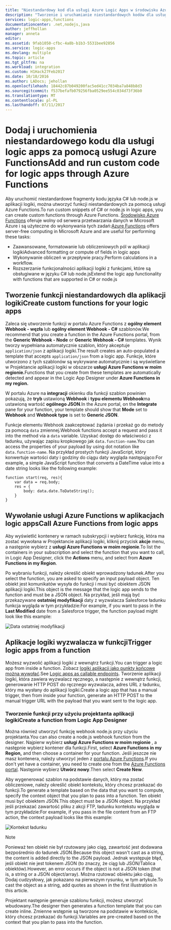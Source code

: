 ```yaml
---
title: "Niestandardowy kod dla usługi Azure Logic Apps w środowisku Azure Functions | Dokumentacja firmy Microsoft"
description: "Tworzenie i uruchamianie niestandardowych kodów dla usługi Azure Logic Apps w środowisku Azure Functions"
services: logic-apps,functions
documentationcenter: .net,nodejs,java
author: jeffhollan
manager: anneta
editor: 
ms.assetid: 9fab1050-cfbc-4a8b-b1b3-5531bee92856
ms.service: logic-apps
ms.devlang: multiple
ms.topic: article
ms.tgt_pltfrm: na
ms.workload: integration
ms.custom: H1Hack27Feb2017
ms.date: 10/18/2016
ms.author: LADocs; jehollan
ms.openlocfilehash: 18442c87b049200fac5ed41cc7034ba7a848b8d3
ms.sourcegitcommit: f537befafb079256fba0529ee554c034d73f36b0
ms.translationtype: MT
ms.contentlocale: pl-PL
ms.lasthandoff: 07/11/2017
---
```

# <a name="add-and-run-custom-code-for-logic-apps-through-azure-functions"></a><span data-ttu-id="50e48-103">Dodaj i uruchomienia niestandardowego kodu dla usługi logic apps za pomocą usługi Azure Functions</span><span class="sxs-lookup"><span data-stu-id="50e48-103">Add and run custom code for logic apps through Azure Functions</span></span>

<span data-ttu-id="50e48-104">Aby uruchomić niestandardowe fragmenty kodu języka C# lub node.js w aplikacji logiki, można utworzyć funkcji niestandardowych za pomocą usługi Azure Functions.</span><span class="sxs-lookup"><span data-stu-id="50e48-104">To run custom snippets of C# or node.js in logic apps, you can create custom functions through Azure Functions.</span></span> 
<span data-ttu-id="50e48-105">[Środowisko Azure Functions](../azure-functions/functions-overview.md) oferuje wolny od serwera przetwarzania danych w Microsoft Azure i są użyteczne do wykonywania tych zadań:</span><span class="sxs-lookup"><span data-stu-id="50e48-105">[Azure Functions](../azure-functions/functions-overview.md) offers server-free computing in Microsoft Azure and are useful for performing these tasks:</span></span>

* <span data-ttu-id="50e48-106">Zaawansowane, formatowanie lub obliczeniowych pól w aplikacji logiki</span><span class="sxs-lookup"><span data-stu-id="50e48-106">Advanced formatting or compute of fields in logic apps</span></span>
* <span data-ttu-id="50e48-107">Wykonywanie obliczeń w przepływie pracy.</span><span class="sxs-lookup"><span data-stu-id="50e48-107">Perform calculations in a workflow.</span></span>
* <span data-ttu-id="50e48-108">Rozszerzanie funkcjonalności aplikacji logiki z funkcjami, które są obsługiwane w języku C# lub node.js</span><span class="sxs-lookup"><span data-stu-id="50e48-108">Extend the logic app functionality with functions that are supported in C# or node.js</span></span>

## <a name="create-custom-functions-for-your-logic-apps"></a><span data-ttu-id="50e48-109">Tworzenie funkcji niestandardowych dla aplikacji logiki</span><span class="sxs-lookup"><span data-stu-id="50e48-109">Create custom functions for your logic apps</span></span>

<span data-ttu-id="50e48-110">Zaleca się utworzenie funkcji w portalu Azure Functions z **ogólny element Webhook - węzła** lub **ogólny element Webhook - C#** szablonów.</span><span class="sxs-lookup"><span data-stu-id="50e48-110">We recommend that you create a function in the Azure Functions portal, from the **Generic Webhook - Node** or **Generic Webhook - C#** templates.</span></span> <span data-ttu-id="50e48-111">Wynik tworzy wypełniana automatycznie szablon, który akceptuje `application/json` z aplikacji logiki.</span><span class="sxs-lookup"><span data-stu-id="50e48-111">The result creates an auto-populated a template that accepts `application/json` from a logic app.</span></span> <span data-ttu-id="50e48-112">Funkcje, które utworzono z tych szablonów są wykrywane automatycznie i są wyświetlane w Projektancie aplikacji logiki w obszarze **usługi Azure Functions w moim regionie.**</span><span class="sxs-lookup"><span data-stu-id="50e48-112">Functions that you create from these templates are automatically detected and appear in the Logic App Designer under **Azure Functions in my region.**</span></span>

<span data-ttu-id="50e48-113">W portalu Azure na **integracji** okienku dla funkcji szablon powinien pokazują, że **tryb** ustawioną **Webhook** i **typu elementu Webhook**ma ustawioną wartość **ogólnego JSON**.</span><span class="sxs-lookup"><span data-stu-id="50e48-113">In the Azure portal, on the **Integrate** pane for your function, your template should show that **Mode** set to **Webhook** and **Webhook type** is set to **Generic JSON**.</span></span> 

<span data-ttu-id="50e48-114">Funkcje elementu Webhook zaakceptować żądania i przekaż go do metody za pomocą `data` zmiennej.</span><span class="sxs-lookup"><span data-stu-id="50e48-114">Webhook functions accept a request and pass it into the method via a `data` variable.</span></span> <span data-ttu-id="50e48-115">Uzyskać dostęp do właściwości z ładunku, używając zapisu kropkowego jak `data.function-name`.</span><span class="sxs-lookup"><span data-stu-id="50e48-115">You can access the properties of your payload by using dot notation like `data.function-name`.</span></span> <span data-ttu-id="50e48-116">Na przykład prostych funkcji JavaScript, który konwertuje wartości daty i godziny do ciągu daty wygląda następująco:</span><span class="sxs-lookup"><span data-stu-id="50e48-116">For example, a simple JavaScript function that converts a DateTime value into a date string looks like the following example:</span></span>

```
function start(req, res){
    var data = req.body;
    res = {
        body: data.date.ToDateString();
    }
}
```

## <a name="call-azure-functions-from-logic-apps"></a><span data-ttu-id="50e48-117">Wywołanie usługi Azure Functions w aplikacjach logic apps</span><span class="sxs-lookup"><span data-stu-id="50e48-117">Call Azure Functions from logic apps</span></span>

<span data-ttu-id="50e48-118">Aby wyświetlić kontenery w ramach subskrypcji i wybierz funkcję, która ma zostać wywołana w Projektancie aplikacji logiki, kliknij przycisk **akcje** menu, a następnie wybierz z **usługi Azure Functions w moim regionie**.</span><span class="sxs-lookup"><span data-stu-id="50e48-118">To list the containers in your subscription and select the function that you want to call, in Logic App Designer, click the **Actions** menu, and select from **Azure Functions in my Region**.</span></span>

<span data-ttu-id="50e48-119">Po wybraniu funkcji, należy określić obiekt wprowadzony ładunek.</span><span class="sxs-lookup"><span data-stu-id="50e48-119">After you select the function, you are asked to specify an input payload object.</span></span> <span data-ttu-id="50e48-120">Ten obiekt jest komunikatów wysyła do funkcji i musi być obiektem JSON aplikacji logiki.</span><span class="sxs-lookup"><span data-stu-id="50e48-120">This object is the message that the logic app sends to the function and must be a JSON object.</span></span> <span data-ttu-id="50e48-121">Na przykład, jeśli mają być przekazywane **ostatniej modyfikacji** daty z wyzwalacza Salesforce ładunku funkcja wygląda w tym przykładzie:</span><span class="sxs-lookup"><span data-stu-id="50e48-121">For example, if you want to pass in the **Last Modified** date from a Salesforce trigger, the function payload might look like this example:</span></span>

![Data ostatniej modyfikacji][1]

## <a name="trigger-logic-apps-from-a-function"></a><span data-ttu-id="50e48-123">Aplikacje logiki wyzwalacza w funkcji</span><span class="sxs-lookup"><span data-stu-id="50e48-123">Trigger logic apps from a function</span></span>

<span data-ttu-id="50e48-124">Możesz wyzwolić aplikacji logiki z wewnątrz funkcji.</span><span class="sxs-lookup"><span data-stu-id="50e48-124">You can trigger a logic app from inside a function.</span></span> <span data-ttu-id="50e48-125">Zobacz [logiki aplikacji jako punkty końcowe można wywołać](logic-apps-http-endpoint.md).</span><span class="sxs-lookup"><span data-stu-id="50e48-125">See [Logic apps as callable endpoints](logic-apps-http-endpoint.md).</span></span> <span data-ttu-id="50e48-126">Tworzenie aplikacji logiki, która zawiera wyzwalacz ręcznego, a następnie z wewnątrz funkcji, generowanie HTTP POST do ręcznego wyzwalacza, adres URL z ładunku, który ma wysłany do aplikacji logiki.</span><span class="sxs-lookup"><span data-stu-id="50e48-126">Create a logic app that has a manual trigger, then from inside your function, generate an HTTP POST to the manual trigger URL with the payload that you want sent to the logic app.</span></span>

### <a name="create-a-function-from-logic-app-designer"></a><span data-ttu-id="50e48-127">Tworzenie funkcji przy użyciu projektanta aplikacji logiki</span><span class="sxs-lookup"><span data-stu-id="50e48-127">Create a function from Logic App Designer</span></span>

<span data-ttu-id="50e48-128">Można również utworzyć funkcję webhook node.js przy użyciu projektanta.</span><span class="sxs-lookup"><span data-stu-id="50e48-128">You can also create a node.js webhook function from the designer.</span></span> <span data-ttu-id="50e48-129">Najpierw wybierz **usługi Azure Functions w moim regionie** , a następnie wybierz kontener dla funkcji.</span><span class="sxs-lookup"><span data-stu-id="50e48-129">First, select **Azure Functions in my Region,** and then choose a container for your function.</span></span> <span data-ttu-id="50e48-130">Jeśli jeszcze nie masz kontenera, należy utworzyć jeden z [portalu Azure Functions](https://functions.azure.com/signin).</span><span class="sxs-lookup"><span data-stu-id="50e48-130">If you don't yet have a container, you need to create one from the [Azure Functions portal](https://functions.azure.com/signin).</span></span> <span data-ttu-id="50e48-131">Następnie wybierz **Utwórz nowy**.</span><span class="sxs-lookup"><span data-stu-id="50e48-131">Then select **Create New**.</span></span>  

<span data-ttu-id="50e48-132">Aby wygenerować szablon na podstawie danych, który ma zostać obliczeniowe, należy określić obiekt kontekstu, który chcesz przekazać do funkcji.</span><span class="sxs-lookup"><span data-stu-id="50e48-132">To generate a template based on the data that you want to compute, specify the context object that you plan to pass into a function.</span></span> <span data-ttu-id="50e48-133">Ten obiekt musi być obiektem JSON.</span><span class="sxs-lookup"><span data-stu-id="50e48-133">This object must be a JSON object.</span></span> <span data-ttu-id="50e48-134">Na przykład jeśli przekazać zawartość pliku z akcji FTP, ładunku kontekstu wygląda w tym przykładzie:</span><span class="sxs-lookup"><span data-stu-id="50e48-134">For example, if you pass in the file content from an FTP action, the context payload looks like this example:</span></span>

![Kontekst ładunku][2]

> [!NOTE]
> <span data-ttu-id="50e48-136">Ponieważ ten obiekt nie był rzutowany jako ciąg, zawartość jest dodawana bezpośrednio do ładunek JSON.</span><span class="sxs-lookup"><span data-stu-id="50e48-136">Because this object wasn't cast as a string, the content is added directly to the JSON payload.</span></span> <span data-ttu-id="50e48-137">Jednak występuje błąd, jeśli obiekt nie jest tokenem JSON (to znaczy, że ciąg lub JSON/Tablica obiektów).</span><span class="sxs-lookup"><span data-stu-id="50e48-137">However, an error occurs if the object is not a JSON token (that is, a string or a JSON object/array).</span></span> <span data-ttu-id="50e48-138">Można rzutować obiektu jako ciąg, Dodaj cudzysłowy, jak pokazano na pierwszym rysunku, w tym artykule.</span><span class="sxs-lookup"><span data-stu-id="50e48-138">To cast the object as a string, add quotes as shown in the first illustration in this article.</span></span>
> 

<span data-ttu-id="50e48-139">Projektant następnie generuje szablonu funkcji, możesz utworzyć wbudowany.</span><span class="sxs-lookup"><span data-stu-id="50e48-139">The designer then generates a function template that you can create inline.</span></span> <span data-ttu-id="50e48-140">Zmienne wstępnie są tworzone na podstawie w kontekście, który chcesz przekazać do funkcji.</span><span class="sxs-lookup"><span data-stu-id="50e48-140">Variables are pre-created based on the context that you plan to pass into the function.</span></span>

<!--Image references-->
[1]: ./media/logic-apps-azure-functions/callfunction.png
[2]: ./media/logic-apps-azure-functions/createfunction.png
